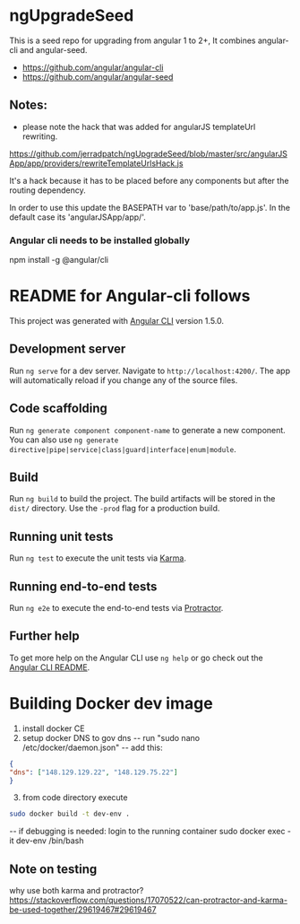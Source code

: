 # ngUpgradeSeed
This is a seed repo for upgrading from angular 1 to 2+, It combines angular-cli and angular-seed.

- https://github.com/angular/angular-cli
- https://github.com/angular/angular-seed

## Notes:
- please note the hack that was added for angularJS templateUrl rewriting. 

https://github.com/jerradpatch/ngUpgradeSeed/blob/master/src/angularJSApp/app/providers/rewriteTemplateUrlsHack.js

It's a hack because it has to be placed before any components but after the routing dependency.

In order to use this update the BASEPATH var to 'base/path/to/app.js'. In the default case its 'angularJSApp/app/'.

### Angular cli needs to be installed globally
npm install -g @angular/cli

# README for Angular-cli follows

This project was generated with [Angular CLI](https://github.com/angular/angular-cli) version 1.5.0.

## Development server

Run `ng serve` for a dev server. Navigate to `http://localhost:4200/`. The app will automatically reload if you change any of the source files.

## Code scaffolding

Run `ng generate component component-name` to generate a new component. You can also use `ng generate directive|pipe|service|class|guard|interface|enum|module`.

## Build

Run `ng build` to build the project. The build artifacts will be stored in the `dist/` directory. Use the `-prod` flag for a production build.

## Running unit tests

Run `ng test` to execute the unit tests via [Karma](https://karma-runner.github.io).

## Running end-to-end tests

Run `ng e2e` to execute the end-to-end tests via [Protractor](http://www.protractortest.org/).

## Further help

To get more help on the Angular CLI use `ng help` or go check out the [Angular CLI README](https://github.com/angular/angular-cli/blob/master/README.md).


# Building Docker dev image
1) install docker CE
2) setup docker DNS to gov dns
-- run "sudo nano /etc/docker/daemon.json"
-- add this:
```json
{
"dns": ["148.129.129.22", "148.129.75.22"]
}
```
3) from code directory execute
```bash
sudo docker build -t dev-env .
```
-- if debugging is needed: login to the running container 
  sudo docker exec -it dev-env /bin/bash
  
  
## Note on testing
why use both karma and protractor?
https://stackoverflow.com/questions/17070522/can-protractor-and-karma-be-used-together/29619467#29619467
